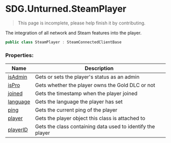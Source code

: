 # SDG.Unturned.SteamPlayer

> This page is incomplete, please help finish it by contributing.

The integration of all network and Steam features into the player.

```C#
public class SteamPlayer : SteamConnectedClientBase
```

### Properties:

Name | Description
------------ | -------------
[isAdmin](scripting/sdg/unturned/steamplayer/isadmin) | Gets or sets the player's status as an admin
[isPro](scripting/sdg/unturned/steamplayer/ispro) | Gets whether the player owns the Gold DLC or not
[joined](scripting/sdg/unturned/steamplayer/joined) | Gets the timestamp when the player joined
[language](scripting/sdg/unturned/steamplayer/language) | Gets the language the player has set
[ping](scripting/sdg/unturned/steamplayer/ping) | Gets the current ping of the player
[player](scripting/sdg/unturned/steamplayer/player) | Gets the player object this class is attached to
[playerID](scripting/sdg/unturned/steamplayer/playerid) | Gets the class containing data used to identify the player
